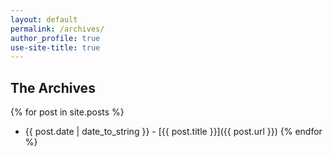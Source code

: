 ```yaml
---
layout: default
permalink: /archives/
author_profile: true
use-site-title: true
---
```


## The Archives
{% for post in site.posts %}
* {{ post.date | date_to_string }} - [{{ post.title }}]({{ post.url }})
{% endfor %}
